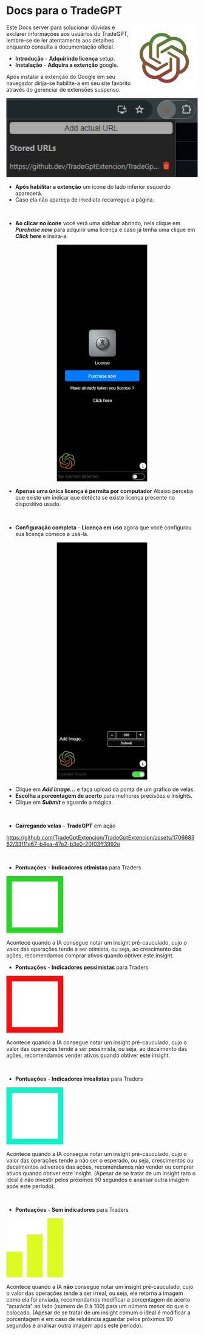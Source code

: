 # Docs para o TradeGPT

<img src="./assets/TradeGPT.png" align="right"
     alt="Size Limit logo by Anton Lovchikov" width="auto" height="178">

Este Docs server para solucionar dúvidas e exclarer informações aos usuários do TradeGPT, lembre-se de ler atentamente aos detalhes enquanto consulta a documentação oficial.

* **Introdução** - **Adquirindo licença** setup.
* **Instalação** - **Adquira a extenção** google.

Após instalar a extenção do Google em seu navegador dirija-se habilite-a em seu site favorito através do gerenciar de extensões suspenso.

<p style="text-align: center">
  <img src="./assets/2.png" alt="Size Limit CLI" width="538">
</p>

* **Após habilitar a extenção** um ícone do lado inferior esquerdo aparecerá.
* Caso ela não apareça de imediato recarregue a página.

<br/>

* **Ao clicar no ícone** você verá uma sidebar abrindo, nela clique em ***Purchase now*** para adquirir uma licença e caso já tenha uma clique em ***Click here*** e insira-a.

<p align="center">
  <img src="./assets/1.png" alt="1" width="238">
</p>

* **Apenas uma única licença é permita por computador** Abaixo perceba que existe um indicar que detécta se existe licença presente no dispositivo usado.

<br/>

* **Configuração completa** - **Licença em uso** agora que você configurou sua licença comece a usá-la.

<p align="center">
<img src="./assets/3.png" alt="2" width="238">
</p>

* Clique em ***Add Image...*** e faça upload da ponta de um gráfico de velas.
* **Escolha a porcentagem de acerto** para melhores precisões e insights.
* Clique em ***Submit*** e aguarde a mágica.

<br/>

* **Carregando velas** - **TradeGPT** em ação

https://github.com/TradeGptExtencion/TradeGptExtencion/assets/170668362/33f11e67-b4ea-47e2-b3e0-20f03ff3992e

<br/>

* **Pontuações** - **Indicadores otimistas** para Traders

<p>
<img src="./assets/5.png" alt="5" width="150">
</p>
Acontece quando a IA consegue notar um insight pré-cauculado, cujo o valor das operações tende a ser otimista, ou seja, ao crescimento das ações, recomendamos comprar ativos quando obtiver este insight.

<br/>

* **Pontuações** - **Indicadores pessimistas** para Traders

<p>
<img src="./assets/6.png" alt="5" width="150">
</p>

Acontece quando a IA consegue notar um insight pré-cauculado, cujo o valor das operações tende a ser pessimista, ou seja, ao decaimento das ações, recomendamos vender ativos quando obtiver este insight.

<br/>

* **Pontuações** - **Indicadores irrealistas** para Traders

<p>
<img src="./assets/7.png" alt="5" width="150">
</p>

Acontece quando a IA consegue notar um insight pré-cauculado, cujo o valor das operações tende a não ser o esperado, ou seja, crescimentos ou decaimentos adiversos das ações, recomendamos não vender ou comprar ativos quando obtiver este insight. (Apesar de se tratar de um insight raro o ideal é não investir pelos próximos 90 segundos e analisar outra imagem após este período).

<br/>

* **Pontuações** - **Sem indicadores** para Traders

<p>
<img src="./assets/8.png" alt="5" width="150">
</p>

Acontece quando a IA **não** consegue notar um insight pré-cauculado, cujo o valor das operações tende a ser irreal, ou seja, ele retorna a imagem como ela foi enviada, recomendamos modificar a porcentagem de acerto "acurácia" ao lado (número de 0 à 100) para um número menor do que o colocado. (Apesar de se tratar de um insight comum o ideal é modificar a porcentagem e em caso de relutância aguardar pelos próximos 90 segundos e analisar outra imagem após este período).
